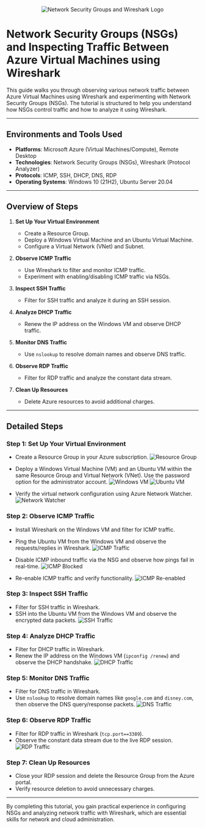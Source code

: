 <p align="center">
<img src="https://i.imgur.com/pU5A58S.png" alt="Network Security Groups and Wireshark Logo"/>
</p>

# Network Security Groups (NSGs) and Inspecting Traffic Between Azure Virtual Machines using Wireshark

This guide walks you through observing various network traffic between Azure Virtual Machines using Wireshark and experimenting with Network Security Groups (NSGs). The tutorial is structured to help you understand how NSGs control traffic and how to analyze it using Wireshark.

---

## Environments and Tools Used

- **Platforms**: Microsoft Azure (Virtual Machines/Compute), Remote Desktop
- **Technologies**: Network Security Groups (NSGs), Wireshark (Protocol Analyzer)
- **Protocols**: ICMP, SSH, DHCP, DNS, RDP
- **Operating Systems**: Windows 10 (21H2), Ubuntu Server 20.04

---

## Overview of Steps

1. **Set Up Your Virtual Environment**
   - Create a Resource Group.
   - Deploy a Windows Virtual Machine and an Ubuntu Virtual Machine.
   - Configure a Virtual Network (VNet) and Subnet.

2. **Observe ICMP Traffic**
   - Use Wireshark to filter and monitor ICMP traffic.
   - Experiment with enabling/disabling ICMP traffic via NSGs.

3. **Inspect SSH Traffic**
   - Filter for SSH traffic and analyze it during an SSH session.

4. **Analyze DHCP Traffic**
   - Renew the IP address on the Windows VM and observe DHCP traffic.

5. **Monitor DNS Traffic**
   - Use `nslookup` to resolve domain names and observe DNS traffic.

6. **Observe RDP Traffic**
   - Filter for RDP traffic and analyze the constant data stream.

7. **Clean Up Resources**
   - Delete Azure resources to avoid additional charges.

---

## Detailed Steps

### Step 1: Set Up Your Virtual Environment
- Create a Resource Group in your Azure subscription.
  ![Resource Group](https://i.imgur.com/dOAeXqs.png)

- Deploy a Windows Virtual Machine (VM) and an Ubuntu VM within the same Resource Group and Virtual Network (VNet). Use the password option for the administrator account.
  ![Windows VM](https://i.imgur.com/PHOwjLh.png)
  ![Ubuntu VM](https://i.imgur.com/N5zwQUH.png)

- Verify the virtual network configuration using Azure Network Watcher.
  ![Network Watcher](https://i.imgur.com/Pn02GXF.png)

### Step 2: Observe ICMP Traffic
- Install Wireshark on the Windows VM and filter for ICMP traffic.
- Ping the Ubuntu VM from the Windows VM and observe the requests/replies in Wireshark.
  ![ICMP Traffic](https://i.imgur.com/3h9QSEY.png)

- Disable ICMP inbound traffic via the NSG and observe how pings fail in real-time.
  ![ICMP Blocked](https://i.imgur.com/ovGk5dq.png)

- Re-enable ICMP traffic and verify functionality.
  ![ICMP Re-enabled](https://i.imgur.com/nZbl2sA.png)

### Step 3: Inspect SSH Traffic
- Filter for SSH traffic in Wireshark.
- SSH into the Ubuntu VM from the Windows VM and observe the encrypted data packets.
  ![SSH Traffic](https://i.imgur.com/6YEDJKu.png)

### Step 4: Analyze DHCP Traffic
- Filter for DHCP traffic in Wireshark.
- Renew the IP address on the Windows VM (`ipconfig /renew`) and observe the DHCP handshake.
  ![DHCP Traffic](https://i.imgur.com/mKyAHFr.png)

### Step 5: Monitor DNS Traffic
- Filter for DNS traffic in Wireshark.
- Use `nslookup` to resolve domain names like `google.com` and `disney.com`, then observe the DNS query/response packets.
  ![DNS Traffic](https://i.imgur.com/mYZ8CAK.png)

### Step 6: Observe RDP Traffic
- Filter for RDP traffic in Wireshark (`tcp.port==3389`).
- Observe the constant data stream due to the live RDP session.
  ![RDP Traffic](https://i.imgur.com/hNlhTVp.png)

### Step 7: Clean Up Resources
- Close your RDP session and delete the Resource Group from the Azure portal.
- Verify resource deletion to avoid unnecessary charges.

---

By completing this tutorial, you gain practical experience in configuring NSGs and analyzing network traffic with Wireshark, which are essential skills for network and cloud administration.
